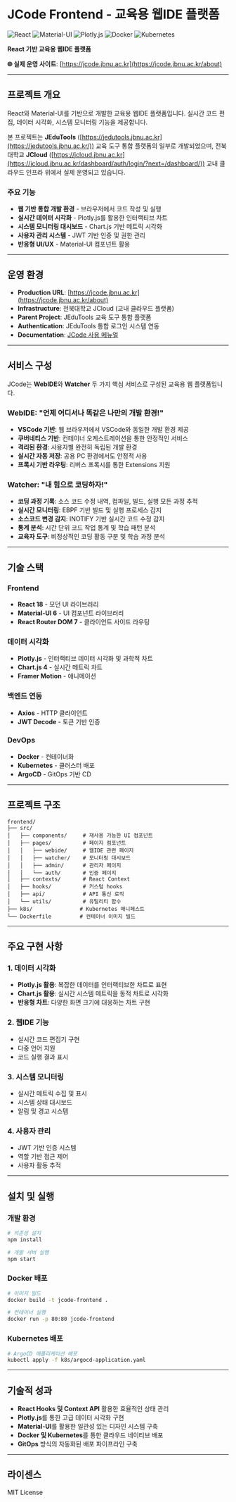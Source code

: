 # JCode Frontend - 교육용 웹IDE 플랫폼

![React](https://img.shields.io/badge/React-61DAFB?style=for-the-badge&logo=react&logoColor=black)
![Material-UI](https://img.shields.io/badge/Material--UI-007FFF?style=for-the-badge&logo=mui&logoColor=white)
![Plotly.js](https://img.shields.io/badge/Plotly.js-3F4F75?style=for-the-badge&logo=plotly&logoColor=white)
![Docker](https://img.shields.io/badge/Docker-2496ED?style=for-the-badge&logo=docker&logoColor=white)
![Kubernetes](https://img.shields.io/badge/Kubernetes-326CE5?style=for-the-badge&logo=kubernetes&logoColor=white)

**React 기반 교육용 웹IDE 플랫폼**

**🌐 실제 운영 사이트**: [https://jcode.jbnu.ac.kr](https://jcode.jbnu.ac.kr/about)

---

## 프로젝트 개요

React와 Material-UI를 기반으로 개발한 교육용 웹IDE 플랫폼입니다. 실시간 코드 편집, 데이터 시각화, 시스템 모니터링 기능을 제공합니다.

본 프로젝트는 **JEduTools** ([https://jedutools.jbnu.ac.kr](https://jedutools.jbnu.ac.kr/)) 교육 도구 통합 플랫폼의 일부로 개발되었으며, 전북대학교 **JCloud** ([https://jcloud.jbnu.ac.kr](https://jcloud.jbnu.ac.kr/dashboard/auth/login/?next=/dashboard/)) 교내 클라우드 인프라 위에서 실제 운영되고 있습니다.

### 주요 기능
- **웹 기반 통합 개발 환경** - 브라우저에서 코드 작성 및 실행
- **실시간 데이터 시각화** - Plotly.js를 활용한 인터랙티브 차트
- **시스템 모니터링 대시보드** - Chart.js 기반 메트릭 시각화
- **사용자 관리 시스템** - JWT 기반 인증 및 권한 관리
- **반응형 UI/UX** - Material-UI 컴포넌트 활용

---

## 운영 환경

- **Production URL**: [https://jcode.jbnu.ac.kr](https://jcode.jbnu.ac.kr/about)
- **Infrastructure**: 전북대학교 JCloud (교내 클라우드 플랫폼)
- **Parent Project**: JEduTools 교육 도구 통합 플랫폼
- **Authentication**: JEduTools 통합 로그인 시스템 연동
- **Documentation**: [JCode 사용 메뉴얼](https://jhelper.jbnu.ac.kr/JCode)

---

## 서비스 구성

JCode는 **WebIDE**와 **Watcher** 두 가지 핵심 서비스로 구성된 교육용 웹 플랫폼입니다.

### WebIDE: "언제 어디서나 똑같은 나만의 개발 환경!"
- **VSCode 기반**: 웹 브라우저에서 VSCode와 동일한 개발 환경 제공
- **쿠버네티스 기반**: 컨테이너 오케스트레이션을 통한 안정적인 서비스
- **격리된 환경**: 사용자별 완전히 독립된 개발 환경
- **실시간 자동 저장**: 공용 PC 환경에서도 안정적 사용
- **프록시 기반 라우팅**: 리버스 프록시를 통한 Extensions 지원

### Watcher: "내 힘으로 코딩하자!"
- **코딩 과정 기록**: 소스 코드 수정 내역, 컴파일, 빌드, 실행 모든 과정 추적
- **실시간 모니터링**: EBPF 기반 빌드 및 실행 프로세스 감지
- **소스코드 변경 감지**: INOTIFY 기반 실시간 코드 수정 감지
- **통계 분석**: 시간 단위 코드 작업 통계 및 학습 패턴 분석
- **교육자 도구**: 비정상적인 코딩 활동 구분 및 학습 과정 분석

---

## 기술 스택

### Frontend
- **React 18** - 모던 UI 라이브러리
- **Material-UI 6** - UI 컴포넌트 라이브러리
- **React Router DOM 7** - 클라이언트 사이드 라우팅

### 데이터 시각화
- **Plotly.js** - 인터랙티브 데이터 시각화 및 과학적 차트
- **Chart.js 4** - 실시간 메트릭 차트
- **Framer Motion** - 애니메이션

### 백엔드 연동
- **Axios** - HTTP 클라이언트
- **JWT Decode** - 토큰 기반 인증

### DevOps
- **Docker** - 컨테이너화
- **Kubernetes** - 클러스터 배포
- **ArgoCD** - GitOps 기반 CD

---

## 프로젝트 구조

```
frontend/
├── src/
│   ├── components/     # 재사용 가능한 UI 컴포넌트
│   ├── pages/          # 페이지 컴포넌트
│   │   ├── webide/     # 웹IDE 관련 페이지
│   │   ├── watcher/    # 모니터링 대시보드
│   │   ├── admin/      # 관리자 페이지
│   │   └── auth/       # 인증 페이지
│   ├── contexts/       # React Context
│   ├── hooks/          # 커스텀 hooks
│   ├── api/            # API 통신 로직
│   └── utils/          # 유틸리티 함수
├── k8s/               # Kubernetes 매니페스트
└── Dockerfile         # 컨테이너 이미지 빌드
```

---

## 주요 구현 사항

### 1. 데이터 시각화
- **Plotly.js 활용**: 복잡한 데이터를 인터랙티브한 차트로 표현
- **Chart.js 활용**: 실시간 시스템 메트릭을 동적 차트로 시각화
- **반응형 차트**: 다양한 화면 크기에 대응하는 차트 구현

### 2. 웹IDE 기능
- 실시간 코드 편집기 구현
- 다중 언어 지원
- 코드 실행 결과 표시

### 3. 시스템 모니터링
- 실시간 메트릭 수집 및 표시
- 시스템 상태 대시보드
- 알림 및 경고 시스템

### 4. 사용자 관리
- JWT 기반 인증 시스템
- 역할 기반 접근 제어
- 사용자 활동 추적

---

## 설치 및 실행

### 개발 환경
```bash
# 의존성 설치
npm install

# 개발 서버 실행
npm start
```

### Docker 배포
```bash
# 이미지 빌드
docker build -t jcode-frontend .

# 컨테이너 실행
docker run -p 80:80 jcode-frontend
```

### Kubernetes 배포
```bash
# ArgoCD 애플리케이션 배포
kubectl apply -f k8s/argocd-application.yaml
```

---

## 기술적 성과

- **React Hooks 및 Context API** 활용한 효율적인 상태 관리
- **Plotly.js**를 통한 고급 데이터 시각화 구현
- **Material-UI**를 활용한 일관성 있는 디자인 시스템 구축
- **Docker 및 Kubernetes**를 통한 클라우드 네이티브 배포
- **GitOps** 방식의 자동화된 배포 파이프라인 구축

---

## 라이센스

MIT License
